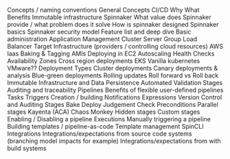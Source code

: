 
Concepts / naming conventions
General Concepts
CI/CD
Why
What
Benefits
Immutable infrastructure
Spinnaker
What value does Spinnaker provide / what problem does it solve
How is spinnaker designed
Spinnaker basics
Spinnaker security model
Feature list and deep dive
Basic administration
Application Management
Cluster
Server Group
Load Balancer
Target Infrastructure (providers / controlling cloud resources)
AWS Iaas
Baking & Tagging AMIs
Deploying in EC2
Autoscaling
Health Checks
Availability Zones
Cross region deployments
EKS
Vanilla kubernetes
VMware??
Deployment Types
Cluster deployments
Canary deployments & analysis
Blue-green deployments
Rolling updates
Roll forward vs Roll back
Immutable Infrastructure and Data Persistence
Automated Validation Stages
Auditing and traceability
Pipelines
Benefits of flexible user-defined pipelines
Tasks
Triggers
Creation / building
Notifications
Expressions
Version Control and Auditing
Stages
Bake
Deploy
Judgement
Check Preconditions
Parallel stages
Kayenta (ACA)
Chaos Monkey
Hidden stages
Custom stages
Enabling / Disabling a pipeline
Executions
Manually triggering a pipeline
Building templates / pipeline-as-code
Template management
SpinCLI
Integrations
Integrations/expectations from source code systems (branching model impacts for example)
Integrations/expectations from with build systems